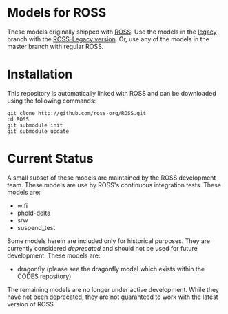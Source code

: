 # Models for ROSS

These models originally shipped with [ROSS](http://github.com/ross-org/ROSS).
Use the models in the [legacy]() branch with the [ROSS-Legacy version](https://github.com/ross-org/ROSS/releases/tag/Legacy).
Or, use any of the models in the master branch with regular ROSS.

# Installation

This repository is automatically linked with ROSS and can be downloaded using the following commands:
```
git clone http://github.com/ross-org/ROSS.git
cd ROSS
git submodule init
git submodule update
```

# Current Status

A small subset of these models are maintained by the ROSS development team.
These models are use by ROSS's continuous integration tests.
These models are:

- wifi
- phold-delta
- srw
- suspend_test

Some models herein are included only for historical purposes.
They are currently considered *deprecated* and should not be used for future development.
These models are:

- dragonfly (please see the dragonfly model which exists within the CODES repository)

The remaining models are no longer under active development.
While they have not been deprecated, they are not guaranteed to work with the latest version of ROSS.
